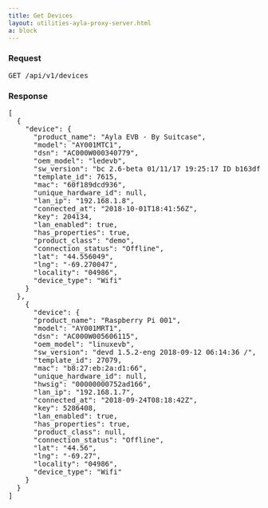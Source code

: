 ```yaml
---
title: Get Devices
layout: utilities-ayla-proxy-server.html
a: block
---
```


### Request

<pre>
GET /api/v1/devices
</pre>

### Response

<pre>
[
  {
    "device": {
      "product_name": "Ayla EVB - By Suitcase",
      "model": "AY001MTC1",
      "dsn": "AC000W000340779",
      "oem_model": "ledevb",
      "sw_version": "bc 2.6-beta 01/11/17 19:25:17 ID b163df1",
      "template_id": 7615,
      "mac": "60f189dcd936",
      "unique_hardware_id": null,
      "lan_ip": "192.168.1.8",
      "connected_at": "2018-10-01T18:41:56Z",
      "key": 204134,
      "lan_enabled": true,
      "has_properties": true,
      "product_class": "demo",
      "connection_status": "Offline",
      "lat": "44.556049",
      "lng": "-69.270047",
      "locality": "04986",
      "device_type": "Wifi"
    }
  },
    {
      "device": {
      "product_name": "Raspberry Pi 001",
      "model": "AY001MRT1",
      "dsn": "AC000W005606115",
      "oem_model": "linuxevb",
      "sw_version": "devd 1.5.2-eng 2018-09-12 06:14:36 /",
      "template_id": 27079,
      "mac": "b8:27:eb:2a:d1:66",
      "unique_hardware_id": null,
      "hwsig": "00000000752ad166",
      "lan_ip": "192.168.1.7",
      "connected_at": "2018-09-24T08:18:42Z",
      "key": 5286408,
      "lan_enabled": true,
      "has_properties": true,
      "product_class": null,
      "connection_status": "Offline",
      "lat": "44.56",
      "lng": "-69.27",
      "locality": "04986",
      "device_type": "Wifi"
    }
  }
]
</pre>

